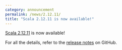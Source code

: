 ```yaml
---
category: announcement
permalink: /news/2.12.11/
title: "Scala 2.12.11 is now available!"
---
```

[Scala 2.12.11](https://github.com/scala/scala/releases/tag/v2.12.11) is now available!

For all the details, refer to the [release notes](https://github.com/scala/scala/releases/tag/v2.12.11) on GitHub.
